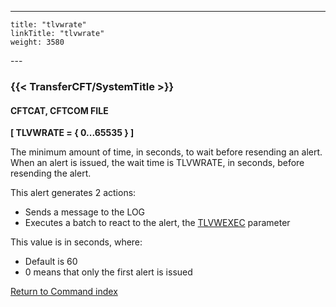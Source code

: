 ---
    title: "tlvwrate"
    linkTitle: "tlvwrate"
    weight: 3580
---<span id="tlvwrate"></span>

### {{< TransferCFT/SystemTitle  >}}

#### CFTCAT, CFTCOM FILE

****[ TLVWRATE = { 0...65535
} ]****

The minimum amount of time, in seconds, to wait before resending an alert. When an alert is issued, the wait time is TLVWRATE, in seconds, before resending the alert.

This
alert generates 2 actions:

- Sends a message
    to the LOG
- Executes
    a batch to react to the alert, the [TLVWEXEC](../tlvcexec)
    parameter

This value is in seconds, where:

- Default is 60
- 0 means that only
    the first alert is issued

[Return to Command index](../../)
